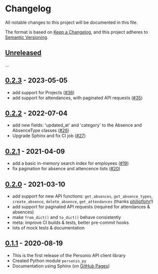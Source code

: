 # Changelog

All notable changes to this project will be documented in this file.

The format is based on [Keep a Changelog](https://keepachangelog.com/en/1.0.0/), and this project adheres to [Semantic Versioning](https://semver.org/spec/v2.0.0.html).

## [Unreleased](https://github.com/at-gmbh/personio-py/compare/v0.2.3...HEAD)

...

## [0.2.3](https://github.com/at-gmbh/personio-py/tree/v0.2.3) - 2023-05-05

* add support for Projects ([#36](https://github.com/at-gmbh/personio-py/pull/36))
* add support for attendances, with paginated API requests ([#35](https://github.com/at-gmbh/personio-py/pull/35))

## [0.2.2](https://github.com/at-gmbh/personio-py/tree/v0.2.2) - 2022-07-04

* add new fields: 'updated_at' and 'category' to the Absence and AbsenceType classes ([#26](https://github.com/at-gmbh/personio-py/pull/26))
* Upgrade Sphinx and fix CI job ([#27](https://github.com/at-gmbh/personio-py/pull/27))

## [0.2.1](https://github.com/at-gmbh/personio-py/tree/v0.2.1) - 2021-04-09

* add a basic in-memory search index for employees ([#19](https://github.com/at-gmbh/personio-py/pull/19))
* fix pagination for absence and attencence lists ([#20](https://github.com/at-gmbh/personio-py/pull/20))

## [0.2.0](https://github.com/at-gmbh/personio-py/tree/v0.2.0) - 2021-03-10

* add support for new API functions: `get_absences`, `get_absence_types`, `create_absence`, `delete_absence`, `get_attendances` (thanks [philipflohr](https://github.com/philipflohr)!)
* add support for paginated API requests (required for attendances & absences)
* make `from_dict()` and `to_dict()` behave consistently
* meta: improve CI builds & tests, better pre-commit hooks
* lots of mock tests & documentation

## [0.1.1](https://github.com/at-gmbh/personio-py/tree/v0.1.1) - 2020-08-19

- This is the first release of the Personio API client library
- Created Python module `personio_py`
- Documentation using Sphinx (on [GitHub Pages](https://at-gmbh.github.io/personio-py/))
